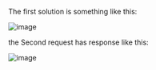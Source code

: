 
The first solution is something like this:

![image](https://github.com/tarannum-2002/Java_Assesment/assets/84217141/46c8a86a-cef5-4f78-8fbb-cf4d2fd4f5ff)


the Second request has response like this:

![image](https://github.com/tarannum-2002/Java_Assesment/assets/84217141/487e82be-fe11-4468-8829-48575e76f6ab)

